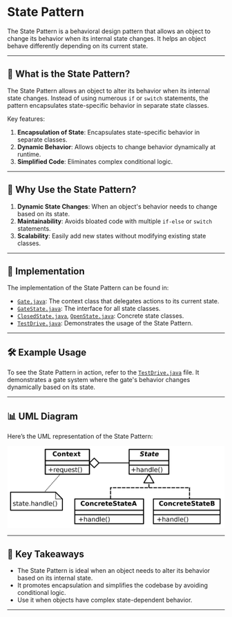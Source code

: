 # State Pattern

The State Pattern is a behavioral design pattern that allows an object to change its behavior when its internal state changes. It helps an object behave differently depending on its current state.

---

## 📖 What is the State Pattern?

The State Pattern allows an object to alter its behavior when its internal state changes. Instead of using numerous `if` or `switch` statements, the pattern encapsulates state-specific behavior in separate state classes.

Key features:
1. **Encapsulation of State**: Encapsulates state-specific behavior in separate classes.
2. **Dynamic Behavior**: Allows objects to change behavior dynamically at runtime.
3. **Simplified Code**: Eliminates complex conditional logic.

---

## 🤔 Why Use the State Pattern?

1. **Dynamic State Changes**: When an object's behavior needs to change based on its state.
2. **Maintainability**: Avoids bloated code with multiple `if-else` or `switch` statements.
3. **Scalability**: Easily add new states without modifying existing state classes.

---

## 🔧 Implementation

The implementation of the State Pattern can be found in:
- [`Gate.java`](./Gate.java): The context class that delegates actions to its current state.
- [`GateState.java`](./GateState.java): The interface for all state classes.
- [`ClosedState.java`](./ClosedState.java), [`OpenState.java`](./OpenState.java): Concrete state classes.
- [`TestDrive.java`](./TestDrive.java): Demonstrates the usage of the State Pattern.

---

## 🛠️ Example Usage

To see the State Pattern in action, refer to the [`TestDrive.java`](./TestDrive.java) file. It demonstrates a gate system where the gate's behavior changes dynamically based on its state.

---

## 📊 UML Diagram

Here’s the UML representation of the State Pattern:

![State UML](./state_uml.png)

---

## 📝 Key Takeaways

- The State Pattern is ideal when an object needs to alter its behavior based on its internal state.
- It promotes encapsulation and simplifies the codebase by avoiding conditional logic.
- Use it when objects have complex state-dependent behavior.

---
